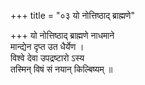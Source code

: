 +++
title = "०३ यो नोत्तिष्ठाद् ब्राह्मणे"

+++
यो नोत्तिष्ठाद् ब्राह्मणे नाधमाने  
मान्द्येन दृप्त उत धैर्येण ।  
विश्वे देवा उपद्रष्टारो ऽस्य  
तस्मिन् विषं सं नयान् किल्बिष्यम् ॥